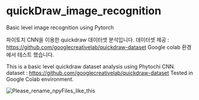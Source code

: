 # quickDraw_image_recognition
Basic level image recognition using Pytorch

파이토치 CNN을 이용한 quickdraw 데이터셋 분석입니다.
데이터셋 제공 : https://github.com/googlecreativelab/quickdraw-dataset
Google colab 환경에서 테스트 했습니다.


This is a basic level quickdraw dataset analysis using Phytochi CNN.
dataset : https://github.com/googlecreativelab/quickdraw-dataset
Tested in Google Colab environment.


![Please_rename_npyFiles_like_this](https://user-images.githubusercontent.com/64701432/86115898-86dcbd80-bb07-11ea-99b6-c3fa3ee004f7.png)
